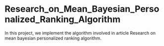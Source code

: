 # Research_on_Mean_Bayesian_Personalized_Ranking_Algorithm
In this project, we implement the algorithm involved in article Research on mean bayesian personalized ranking algorithm.
